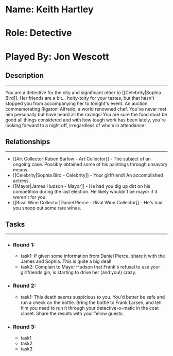 # Name: Keith Hartley
# Role: Detective
# Played By: Jon Wescott

## Description
---
You are a detective for the city and significant other to [[Celebrity|Sophia Bird]]. Her friends are a bit... hoity-toity for your tastes, but that hasn't stopped you from accompanying her to tonight's event. An auction commemorating Rigatoni Alfredo, a world renowned chef. You've never met him personally but have heard all the ravings! You are sure the food must be good all things considered and with how tough work has been lately, you're looking forward to a night off, irregardless of who's in attendance!

## Relationships
---
- [[Art Collector|Ruben Barlow - Art Collector]]  - The subject of an ongoing case. Possibly obtained some of his paintings through unsavory means.
- [[Celebrity|Sophia Bird - Celebrity]]  - Your girlfriend! An accomplished actress.
- [[Mayor|James Hudson - Mayor]]  - He had you dig up dirt on his competition during the last election. He likely wouldn't be mayor if it weren't for you.
- [[Rival Wine Collector|Daniel Pierce - Rival Wine Collector]]  - He's had you snoop out some rare wines.

## Tasks
___
- ### Round 1: 
	- task1: If given some information from Daniel Pierce, share it with the James and Sophia. This is quite a big deal!
	- task2: Complain to Mayor Hudson that Frank's refusal to use your girlfriends gin, is starting to drive her (and you!) crazy.
- ### Round 2:
	- task1: This death seems suspicious to you. You'd better be safe and run a check on the bottle. Bring the bottle to Frank Larsen, and tell him you need to run it through your detective-o-matic in the coat closet. Share the results with your fellow guests.
- ### Round 3:
	- task1
	- task2
	- task3